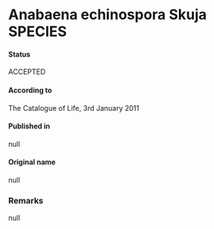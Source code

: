 # Anabaena echinospora Skuja SPECIES

#### Status
ACCEPTED

#### According to
The Catalogue of Life, 3rd January 2011

#### Published in
null

#### Original name
null

### Remarks
null